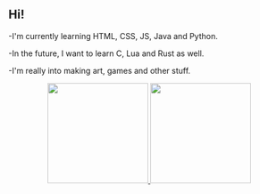 ## Hi!
-I'm currently learning HTML, CSS, JS, Java and Python.

-In the future, I want to learn C, Lua and Rust as well.

-I'm really into making art, games and other stuff.
 
<div align="center">
  <a href="https://github.com/gust9vo">
  <img height="180em" src="https://github-readme-stats.vercel.app/api?username=gust9vo&show_icons=true&theme=dark&include_all_commits=true&count_private=true"/>
  <img height="180em" src="https://github-readme-stats.vercel.app/api/top-langs/?username=gust9vo&layout=compact&langs_count=7&theme=dark"/>
</div>
